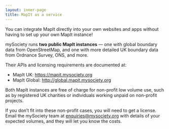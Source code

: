 ```yaml
---
layout: inner-page
title: MapIt as a service
---
```


You can integrate MapIt directly into your own websites and apps without having to set up your own MapIt instance!

mySociety runs **two public MapIt instances** — one with global boundary data
from OpenStreetMap, and one with more detailed UK boundary data from Ordnance
Survey, ONS, and more.

Their APIs and licensing requirements are documented at:

* MapIt UK: <https://mapit.mysociety.org>
* MapIt Global: <http://global.mapit.mysociety.org>

Both MapIt instances are free of charge for non-profit low volume use, such as
by registered UK charities or individuals working unpaid on non-profit
projects.

If you don’t fit into these non-profit cases, you will need to get a license.
Email the mySociety team at <enquiries@mysociety.org> with details of your
expected volumes, and they will let you know the costs.

